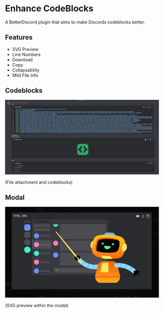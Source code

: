 # Enhance CodeBlocks
A BetterDiscord plugin that aims to make Discords codeblocks better.

## Features
* SVG Preview
* Line Numbers
* Download
* Copy
* Collapsability
* Mild File Info


## Codeblocks
<img src="./previews/collection.png" />

(File attachment and codeblocks)
## Modal
<img src="./previews/modal-preview.png" />

(SVG preview within the modal)